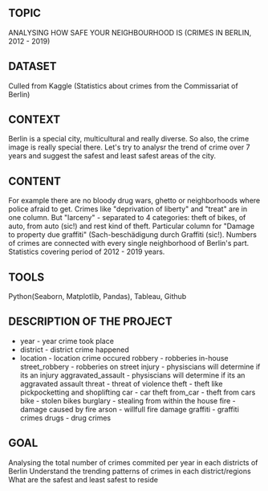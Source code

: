 ## TOPIC ##
ANALYSING HOW SAFE YOUR NEIGHBOURHOOD IS (CRIMES IN BERLIN, 2012 - 2019)

## DATASET 
Culled from Kaggle (Statistics about crimes from the Commissariat of Berlin)

## CONTEXT ##
Berlin is a special city, multicultural and really diverse. So also, the crime image is really special there. Let's try to analysr the trend of crime over 7 years and suggest the safest and least safest areas of the city.

## CONTENT ##
For example there are no bloody drug wars, ghetto or neighborhoods where police afraid to get. Crimes like "deprivation of liberty" and "treat" are in one column. But "larceny" - separated to 4 categories: theft of bikes, of auto, from auto (sic!) and rest kind of theft. 
Particular column for "Damage to property due graffiti" (Sach-beschädigung durch Graffiti (sic!). 
Numbers of crimes are connected with every single neighborhood of Berlin's part. Statistics covering period of 2012 - 2019 years.

## TOOLS ##
Python(Seaborn, Matplotlib, Pandas), Tableau, Github

## DESCRIPTION OF THE PROJECT ##
- year	- year crime took place
- district - district crime happened
- location - location crime occured
robbery - robberies in-house
street_robbery - robberies on street
injury	- physiscians will determine if its an injury
aggravated_assault	- physiscians will determine if its an aggravated assault
threat	- threat of violence
theft	- theft like pickpocketting and shoplifting
car	- car theft
from_car	- theft from cars
bike	- stolen bikes
burglary	- stealing from within the house
fire	- damage caused by fire
arson	- willfull fire
damage 
graffiti	- graffiti crimes
drugs - drug crimes

## GOAL ##
Analysing the total number of crimes commited per year in each districts of Berlin
Understand the trending patterns of crimes in each district/regions
What are the safest and least safest to reside

